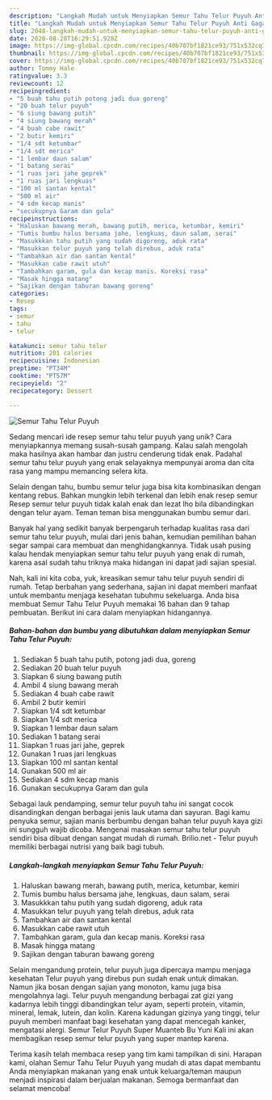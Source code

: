 ```yaml
---
description: "Langkah Mudah untuk Menyiapkan Semur Tahu Telur Puyuh Anti Gagal"
title: "Langkah Mudah untuk Menyiapkan Semur Tahu Telur Puyuh Anti Gagal"
slug: 2048-langkah-mudah-untuk-menyiapkan-semur-tahu-telur-puyuh-anti-gagal
date: 2020-08-28T16:29:51.928Z
image: https://img-global.cpcdn.com/recipes/40b707bf1821ce93/751x532cq70/semur-tahu-telur-puyuh-foto-resep-utama.jpg
thumbnail: https://img-global.cpcdn.com/recipes/40b707bf1821ce93/751x532cq70/semur-tahu-telur-puyuh-foto-resep-utama.jpg
cover: https://img-global.cpcdn.com/recipes/40b707bf1821ce93/751x532cq70/semur-tahu-telur-puyuh-foto-resep-utama.jpg
author: Tommy Hale
ratingvalue: 3.3
reviewcount: 12
recipeingredient:
- "5 buah tahu putih potong jadi dua goreng"
- "20 buah telur puyuh"
- "6 siung bawang putih"
- "4 siung bawang merah"
- "4 buah cabe rawit"
- "2 butir kemiri"
- "1/4 sdt ketumbar"
- "1/4 sdt merica"
- "1 lembar daun salam"
- "1 batang serai"
- "1 ruas jari jahe geprek"
- "1 ruas jari lengkuas"
- "100 ml santan kental"
- "500 ml air"
- "4 sdm kecap manis"
- "secukupnya Garam dan gula"
recipeinstructions:
- "Haluskan bawang merah, bawang putih, merica, ketumbar, kemiri"
- "Tumis bumbu halus bersama jahe, lengkuas, daun salam, serai"
- "Masukkkan tahu putih yang sudah digoreng, aduk rata"
- "Masukkan telur puyuh yang telah direbus, aduk rata"
- "Tambahkan air dan santan kental"
- "Masukkan cabe rawit utuh"
- "Tambahkan garam, gula dan kecap manis. Koreksi rasa"
- "Masak hingga matang"
- "Sajikan dengan taburan bawang goreng"
categories:
- Resep
tags:
- semur
- tahu
- telur

katakunci: semur tahu telur 
nutrition: 201 calories
recipecuisine: Indonesian
preptime: "PT34M"
cooktime: "PT57M"
recipeyield: "2"
recipecategory: Dessert

---
```



![Semur Tahu Telur Puyuh](https://img-global.cpcdn.com/recipes/40b707bf1821ce93/751x532cq70/semur-tahu-telur-puyuh-foto-resep-utama.jpg)

Sedang mencari ide resep semur tahu telur puyuh yang unik? Cara menyiapkannya memang susah-susah gampang. Kalau salah mengolah maka hasilnya akan hambar dan justru cenderung tidak enak. Padahal semur tahu telur puyuh yang enak selayaknya mempunyai aroma dan cita rasa yang mampu memancing selera kita.

Selain dengan tahu, bumbu semur telur juga bisa kita kombinasikan dengan kentang rebus. Bahkan mungkin lebih terkenal dan lebih enak resep semur Resep semur telur puyuh tidak kalah enak dan lezat lho bila dibandingkan dengan telur ayam. Teman teman bisa menggunakan bumbu semur dari.

Banyak hal yang sedikit banyak berpengaruh terhadap kualitas rasa dari semur tahu telur puyuh, mulai dari jenis bahan, kemudian pemilihan bahan segar sampai cara membuat dan menghidangkannya. Tidak usah pusing kalau hendak menyiapkan semur tahu telur puyuh yang enak di rumah, karena asal sudah tahu triknya maka hidangan ini dapat jadi sajian spesial.


Nah, kali ini kita coba, yuk, kreasikan semur tahu telur puyuh sendiri di rumah. Tetap berbahan yang sederhana, sajian ini dapat memberi manfaat untuk membantu menjaga kesehatan tubuhmu sekeluarga. Anda bisa membuat Semur Tahu Telur Puyuh memakai 16 bahan dan 9 tahap pembuatan. Berikut ini cara dalam menyiapkan hidangannya.

<!--inarticleads1-->

##### Bahan-bahan dan bumbu yang dibutuhkan dalam menyiapkan Semur Tahu Telur Puyuh:

1. Sediakan 5 buah tahu putih, potong jadi dua, goreng
1. Sediakan 20 buah telur puyuh
1. Siapkan 6 siung bawang putih
1. Ambil 4 siung bawang merah
1. Sediakan 4 buah cabe rawit
1. Ambil 2 butir kemiri
1. Siapkan 1/4 sdt ketumbar
1. Siapkan 1/4 sdt merica
1. Siapkan 1 lembar daun salam
1. Sediakan 1 batang serai
1. Siapkan 1 ruas jari jahe, geprek
1. Gunakan 1 ruas jari lengkuas
1. Siapkan 100 ml santan kental
1. Gunakan 500 ml air
1. Sediakan 4 sdm kecap manis
1. Gunakan secukupnya Garam dan gula


Sebagai lauk pendamping, semur telur puyuh tahu ini sangat cocok disandingkan dengan berbagai jenis lauk utama dan sayuran. Bagi kamu penyuka semur, sajian manis berbumbu dengan bahan telur puyuh kaya gizi ini sungguh wajib dicoba. Mengenai masakan semur tahu telur puyuh sendiri bisa dibuat dengan sangat mudah di rumah. Brilio.net - Telur puyuh memiliki berbagai nutrisi yang baik bagi tubuh. 

<!--inarticleads2-->

##### Langkah-langkah menyiapkan Semur Tahu Telur Puyuh:

1. Haluskan bawang merah, bawang putih, merica, ketumbar, kemiri
1. Tumis bumbu halus bersama jahe, lengkuas, daun salam, serai
1. Masukkkan tahu putih yang sudah digoreng, aduk rata
1. Masukkan telur puyuh yang telah direbus, aduk rata
1. Tambahkan air dan santan kental
1. Masukkan cabe rawit utuh
1. Tambahkan garam, gula dan kecap manis. Koreksi rasa
1. Masak hingga matang
1. Sajikan dengan taburan bawang goreng


Selain mengandung protein, telur puyuh juga dipercaya mampu menjaga kesehatan Telur puyuh yang direbus pun sudah enak untuk dimakan. Namun jika bosan dengan sajian yang monoton, kamu juga bisa mengolahnya lagi. Telur puyuh mengandung berbagai zat gizi yang kadarnya lebih tinggi dibandingkan telur ayam, seperti protein, vitamin, mineral, lemak, lutein, dan kolin. Karena kadungan gizinya yang tinggi, telur puyuh memberi manfaat bagi kesehatan yang dapat mencegah kanker, mengatasi alergi. Semur Telur Puyuh Super Muanteb Bu Yuni Kali ini akan membagikan resep semur telur puyuh yang super mantep karena. 

Terima kasih telah membaca resep yang tim kami tampilkan di sini. Harapan kami, olahan Semur Tahu Telur Puyuh yang mudah di atas dapat membantu Anda menyiapkan makanan yang enak untuk keluarga/teman maupun menjadi inspirasi dalam berjualan makanan. Semoga bermanfaat dan selamat mencoba!
